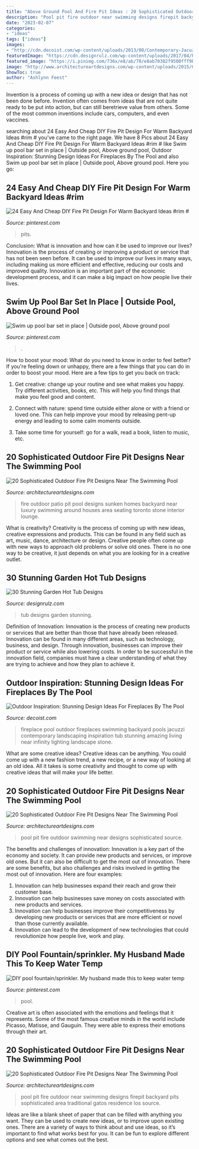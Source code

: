 ```yaml
---
title: "Above Ground Pool And Fire Pit Ideas : 20 Sophisticated Outdoor Fire Pit Designs Near The Swimming Pool"
description: "Pool pit fire outdoor near swimming designs firepit backyard pits sophisticated area traditional gatos residence los source"
date: "2023-02-07"
categories:
- "ideas"
tags: ["ideas"]
images:
- "http://cdn.decoist.com/wp-content/uploads/2013/08/Contemporary-Jacuzzi-and-pool-with-sizzling-fireplace-lighting-up-the-space.jpg"
featuredImage: "https://cdn.designrulz.com/wp-content/uploads/2017/04/hot-tub-designs-designrulz-3.jpg"
featured_image: "https://i.pinimg.com/736x/e8/ab/70/e8ab70302f9500fff9bb19540985c730.jpg"
image: "http://www.architectureartdesigns.com/wp-content/uploads/2015/03/541-630x419.jpg"
ShowToc: true
author: "Ashlynn Feest"
---
```



Invention is a process of coming up with a new idea or design that has not been done before. Invention often comes from ideas that are not quite ready to be put into action, but can still beretrieve value from others. Some of the most common inventions include cars, computers, and even vaccines.

	

		
searching about 24 Easy And Cheap DIY Fire Pit Design For Warm Backyard Ideas #rim # you've came to the right page. We have 8 Pics about 24 Easy And Cheap DIY Fire Pit Design For Warm Backyard Ideas #rim # like Swim up pool bar set in place | Outside pool, Above ground pool, Outdoor Inspiration: Stunning Design Ideas For Fireplaces By The Pool and also Swim up pool bar set in place | Outside pool, Above ground pool. Here you go:
		
    
## 24 Easy And Cheap DIY Fire Pit Design For Warm Backyard Ideas #rim #

<img loading=lazy src="https://i.pinimg.com/736x/8e/7c/4a/8e7c4acd44af1475c7d09c0be1a239f2.jpg" onerror="this.onerror=null;this.src='https://tse2.mm.bing.net/th?id=OIP.NG2Mhq3zMRzcHxAOw50o_QHaLZ&amp;pid=15.1';" alt="24 Easy And Cheap DIY Fire Pit Design For Warm Backyard Ideas #rim #">

_Source: pinterest.com_

>pits. 

	

Conclusion: What is innovation and how can it be used to improve our lives?
Innovation is the process of creating or improving a product or service that has not been seen before. It can be used to improve our lives in many ways, including making us more efficient and effective, reducing our costs and improved quality. Innovation is an important part of the economic development process, and it can make a big impact on how people live their lives.

    
## Swim Up Pool Bar Set In Place | Outside Pool, Above Ground Pool

<img loading=lazy src="https://i.pinimg.com/736x/e8/ab/70/e8ab70302f9500fff9bb19540985c730.jpg" onerror="this.onerror=null;this.src='https://tse3.mm.bing.net/th?id=OIP.ZToaC38nyMJ8qBvW9uDIHQHaJ4&amp;pid=15.1';" alt="Swim up pool bar set in place | Outside pool, Above ground pool">

_Source: pinterest.com_

>. 

	

How to boost your mood: What do you need to know in order to feel better?
If you're feeling down or unhappy, there are a few things that you can do in order to boost your mood. Here are a few tips to get you back on track: 
1. Get creative: change up your routine and see what makes you happy. Try different activities, books, etc. This will help you find things that make you feel good and content. 

2. Connect with nature: spend time outside either alone or with a friend or loved one. This can help improve your mood by releasing pent-up energy and leading to some calm moments outside. 

3. Take some time for yourself: go for a walk, read a book, listen to music, etc.

    
## 20 Sophisticated Outdoor Fire Pit Designs Near The Swimming Pool

<img loading=lazy src="https://www.architectureartdesigns.com/wp-content/uploads/2015/03/1434-630x421.jpg" onerror="this.onerror=null;this.src='https://tse3.mm.bing.net/th?id=OIP.Bp1vF5scTKoCY_cUT_yvXAHaE8&amp;pid=15.1';" alt="20 Sophisticated Outdoor Fire Pit Designs Near The Swimming Pool">

_Source: architectureartdesigns.com_

>fire outdoor patio pit pool designs sunken homes backyard near luxury swimming around houses area seating toronto stone interior lounge. 

	

What is creativity?
Creativity is the process of coming up with new ideas, creative expressions and products. This can be found in any field such as art, music, dance, architecture or design. Creative people often come up with new ways to approach old problems or solve old ones. There is no one way to be creative, it just depends on what you are looking for in a creative outlet.

    
## 30 Stunning Garden Hot Tub Designs

<img loading=lazy src="https://cdn.designrulz.com/wp-content/uploads/2017/04/hot-tub-designs-designrulz-3.jpg" onerror="this.onerror=null;this.src='https://tse1.mm.bing.net/th?id=OIP.bElbXk02l9dWTUYBucGJrgHaE7&amp;pid=15.1';" alt="30 Stunning Garden Hot Tub Designs">

_Source: designrulz.com_

>tub designs garden stunning. 

	

Definition of Innovation:
Innovation is the process of creating new products or services that are better than those that have already been released. Innovation can be found in many different areas, such as technology, business, and design. Through innovation, businesses can improve their product or service while also lowering costs. In order to be successful in the innovation field, companies must have a clear understanding of what they are trying to achieve and how they plan to achieve it.

    
## Outdoor Inspiration: Stunning Design Ideas For Fireplaces By The Pool

<img loading=lazy src="http://cdn.decoist.com/wp-content/uploads/2013/08/Contemporary-Jacuzzi-and-pool-with-sizzling-fireplace-lighting-up-the-space.jpg" onerror="this.onerror=null;this.src='https://tse3.mm.bing.net/th?id=OIP.R3_5A9pWtg964IH-5myZJQHaHl&amp;pid=15.1';" alt="Outdoor Inspiration: Stunning Design Ideas For Fireplaces By The Pool">

_Source: decoist.com_

>fireplace pool outdoor fireplaces swimming backyard pools jacuzzi contemporary landscaping inspiration tub stunning amazing living near infinity lighting landscape stone. 

	

What are some creative ideas?
Creative ideas can be anything. You could come up with a new fashion trend, a new recipe, or a new way of looking at an old idea. All it takes is some creativity and thought to come up with creative ideas that will make your life better.

    
## 20 Sophisticated Outdoor Fire Pit Designs Near The Swimming Pool

<img loading=lazy src="https://www.architectureartdesigns.com/wp-content/uploads/2015/03/1725.jpg" onerror="this.onerror=null;this.src='https://tse4.mm.bing.net/th?id=OIP.bEr4B0C-RutaJvFaclhi1wHaLI&amp;pid=15.1';" alt="20 Sophisticated Outdoor Fire Pit Designs Near The Swimming Pool">

_Source: architectureartdesigns.com_

>pool pit fire outdoor swimming near designs sophisticated source. 

	

The benefits and challenges of innovation:
Innovation is a key part of the economy and society. It can provide new products and services, or improve old ones. But it can also be difficult to get the most out of innovation. There are some benefits, but also challenges and risks involved in getting the most out of innovation. Here are four examples:
1. Innovation can help businesses expand their reach and grow their customer base.
2. Innovation can help businesses save money on costs associated with new products and services.
3. Innovation can help businesses improve their competitiveness by developing new products or services that are more efficient or novel than those currently available.
4. Innovation can lead to the development of new technologies that could revolutionize how people live, work and play.

    
## DIY Pool Fountain/sprinkler. My Husband Made This To Keep Water Temp

<img loading=lazy src="https://i.pinimg.com/originals/31/c2/07/31c2072e55152afcb2abb73de5b1d0af.jpg" onerror="this.onerror=null;this.src='https://tse3.mm.bing.net/th?id=OIP.dgSHgi3zrQgHCWhoOE4SxQHaJ4&amp;pid=15.1';" alt="DIY pool fountain/sprinkler. My husband made this to keep water temp">

_Source: pinterest.com_

>pool. 

	

Creative art is often associated with the emotions and feelings that it represents. Some of the most famous creative minds in the world include Picasso, Matisse, and Gauguin. They were able to express their emotions through their art.

    
## 20 Sophisticated Outdoor Fire Pit Designs Near The Swimming Pool

<img loading=lazy src="http://www.architectureartdesigns.com/wp-content/uploads/2015/03/541-630x419.jpg" onerror="this.onerror=null;this.src='https://tse4.mm.bing.net/th?id=OIP.Z9b-QomQwyi1Vq_tsIFljgHaE7&amp;pid=15.1';" alt="20 Sophisticated Outdoor Fire Pit Designs Near The Swimming Pool">

_Source: architectureartdesigns.com_

>pool pit fire outdoor near swimming designs firepit backyard pits sophisticated area traditional gatos residence los source. 

	

Ideas are like a blank sheet of paper that can be filled with anything you want. They can be used to create new ideas, or to improve upon existing ones. There are a variety of ways to think about and use ideas, so it’s important to find what works best for you. It can be fun to explore different options and see what comes out the best.

